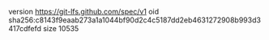 version https://git-lfs.github.com/spec/v1
oid sha256:c8143f9eaab273a1a1044bf90d2c4c5187dd2eb4631272908b993d3417cdfefd
size 10535
